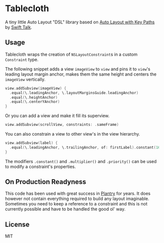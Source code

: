 # Tablecloth

A tiny little Auto Layout "DSL" library based on [Auto Layout with Key Paths](https://talk.objc.io/episodes/S01E75-auto-layout-with-key-paths)
by [Swift Talk](https://talk.objc.io).

## Usage

Tablecloth wraps the creation of `NSLayoutConstraint`s in a custom `Constraint` type.

The following snippet adds a view `imageView` to `view` and pins it to `view`'s leading layout margin anchor, makes them the same
height and centers the `imageView` vertically.

```swift
view.addSubview(imageView) {
  .equal(\.leadingAnchor, \.layoutMarginsGuide.leadingAnchor)
  .equal(\.heightAnchor)
  .equal(\.centerYAnchor)
}
```

Or you can add a view and make it fill its superview.

```swift
view.addSubview(scrollView, constraints: .sameFrame)
```

You can also constrain a view to other view's in the view hierarchy.

```swift
view.addSubview(label) {
  .equal(\.leadingAnchor, \.trailingAnchor, of: firstLabel).constant(16)
}
```

The modifiers `.constant()` and `.multiplier()` and `.priority()` can be used to modify a constraint's properties.

## On Production Readyness

This code has been used with great success in [Plantry](https://www.plantry.app/) for years. It does however not contain everything
required to build any layout imaginable.  Sometimes you need to keep a reference to a constraint and this is not currently possible
and have to be handled the good ol' way.

## License

MIT
